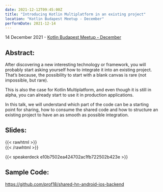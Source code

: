 ```yaml
---
date: 2021-12-12T09:45:00Z
title: "Introducing Kotlin Multiplatform in an existing project"
location: "Kotlin Budapest Meetup - December"
performDate: 2021-12-14
---
```


14 December 2021 - [Kotlin Budapest Meetup - December](https://www.meetup.com/Kotlin-Budapest/events/281867291/)

## Abstract:

After discovering a new interesting technology or framework, you will probably start asking yourself how to integrate it into an existing project. That’s because, the possibility to start with a blank canvas is rare (not impossible, but rare).

This is also the case for Kotlin Multiplatform, and even though it is still in alpha, you can already start to use it in production applications.

In this talk, we will understand which part of the code can be a starting point for sharing, how to consume the shared code and how to structure an existing project to have an as smooth as possible integration.

## Slides:
{{< rawhtml >}}
<br>
{{< /rawhtml >}}

{{< speakerdeck e10b7502ea424702ac1fb722502b423e >}}

## Sample Code:

https://github.com/prof18/shared-hn-android-ios-backend
